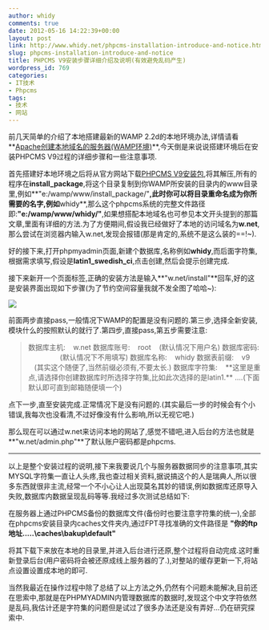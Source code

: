```yaml
---
author: whidy
comments: true
date: 2012-05-16 14:22:39+00:00
layout: post
link: http://www.whidy.net/phpcms-installation-introduce-and-notice.html
slug: phpcms-installation-introduce-and-notice
title: PHPCMS V9安装步骤详细介绍及说明(有效避免乱码产生)
wordpress_id: 769
categories:
- IT技术
- Phpcms
tags:
- 技术
- 网站
---
```


前几天简单的介绍了本地搭建最新的WAMP 2.2d的本地环境办法,详情请看**[Apache创建本地域名的服务器(WAMP环境)](/wp-admin/post.php?post=771&action=edit)**,今天倒是来说说搭建环境后在安装PHPCMS V9过程的详细步骤和一些注意事项.

首先搭建好本地环境之后将从官方网站下载[PHPCMS V9安装包](http://web.grandcloud.cn/v9_soft/phpcms_v9_UTF8.zip ),将其解压,所有的程序在**install_package**,将这个目录复制到你WAMP所安装的目录内的www目录里,例如**"e:/wamp/www/install_package/"**,此时你可以将目录重命名成为你所需要的名字,例如**whidy**,那么这个phpcms系统的完整文件路径即:**"e:/wamp/www/whidy/"**,如果想搭配本地域名也可参见本文开头提到的那篇文章,里面有详细的方法.为了方便期间,假设我已经做好了本地的访问域名为**w.net**,那么尝试在浏览器内输入w.net,发现会报错(那是肯定的,系统不是这么装的==!~).

好的接下来,打开phpmyadmin页面,新建个数据库,名称例如**whidy**,而后面字符集,根据需求填写,假设是**latin1_swedish_ci**,点击创建,然后会提示创建完成.

接下来新开一个页面标签,正确的安装方法是输入**"w.net/install"**回车,好的这是安装界面出现如下步骤(为了节约空间容量我就不发全图了哈哈~):

[![](/wp-content/uploads/2012/05/installStep-400x42.jpg)](/wp-content/uploads/2012/05/installStep.jpg)

前面两步直接pass,一般情况下WAMP的配置是没有问题的.第三步,选择全新安装,模块什么的按照默认的就行了.第四步,直接pass,第五步需要注意:


<blockquote>数据库主机:    w.net
数据库账号:    root    (默认情况下用户名)
数据库密码:                 (默认情况下不用填写)
数据库名称:    whidy
数据表前缀:    v9        (其实这个随便了,当然前缀必须有,不要太长.)
数据库字符集:    **这里是重点,请选择你创建数据库时所选择字符集,比如此次选择的是latin1.**
....(下面默认即可直到邮箱随便填一个)</blockquote>


点下一步,直至安装完成.正常情况下是没有问题的.(其实最后一步的时候会有个小错误,我每次也没看清,不过好像没有什么影响,所以无视它吧.)

那么现在可以通过w.net来访问本地的网站了,感觉不错吧,进入后台的方法也就是**"w.net/admin.php"**了默认账户密码都是phpcms.



* * *



以上是整个安装过程的说明,接下来我要说几个与服务器数据同步的注意事项,其实MYSQL字符集一直让人头疼,我也查过相关资料,据说搞这个的人是瑞典人,所以很多东西就很非主流,经常一个不小心让人出现莫名其妙的错误,例如数据库还原导入失败,数据库内数据呈现乱码等等.我经过多次测试总结如下:

在服务器上通过PHPCMS备份的数据库文件(备份时也要注意字符集的统一),全部在phpcms安装目录内caches文件夹内,通过FPT寻找准确的文件路径是
**"你的ftp地址.....\caches\bakup\default"**

将其下载下来放在本地的目录里,并进入后台进行还原,整个过程将自动完成.这时重新登录后台(用户密码将会被还原成线上服务器的了.),对整站的缓存更新一下,将站点设置设置成本地的即可.

当然我最近在操作过程中除了总结了以上方法之外,仍然有个问题未能解决,目前还在思索中,那就是在PHPMYADMIN内管理数据库的数据时,发现这个中文字符依然是乱码,我估计还是字符集的问题但是试过了很多办法还是没有弄好...仍在研究探索中.
